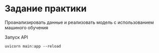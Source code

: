 # Задание практики

Проанализировать данные и реализовать модель с использованием машиного обучения

Запуск API 
```
uvicorn main:app --reload
```